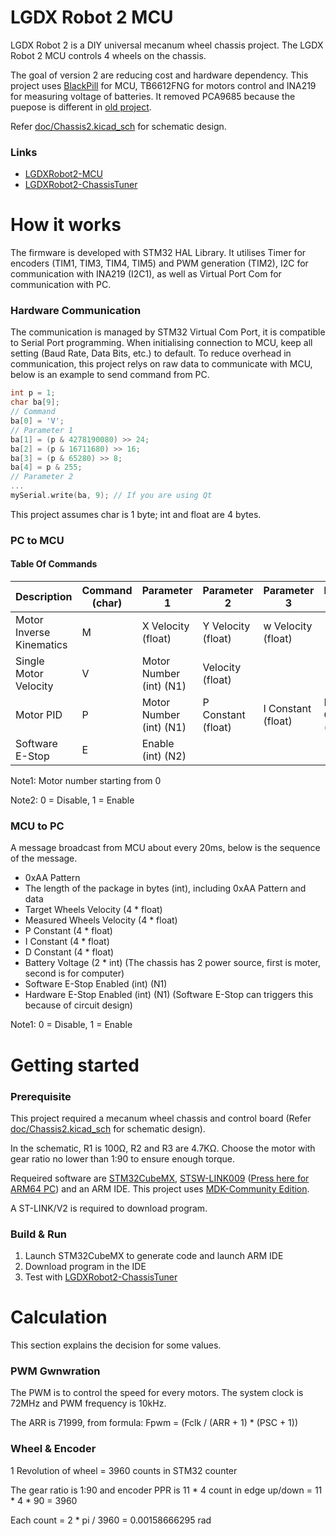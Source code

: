 # LGDX Robot 2 MCU

LGDX Robot 2 is a DIY universal mecanum wheel chassis project. The LGDX Robot 2 MCU controls 4 wheels on the chassis.

The goal of version 2 are reducing cost and hardware dependency. This project uses [BlackPill](https://github.com/WeActStudio/WeActStudio.MiniSTM32F4x1) for MCU, TB6612FNG for motors control and INA219 for measuring voltage of batteries. It removed PCA9685 because the puepose is different in [old project](https://gitlab.com/yukaitung/LGDXRobot-MCU).

Refer [doc/Chassis2.kicad_sch](doc/Chassis2.kicad_sch) for schematic design.

### Links

*   [LGDXRobot2-MCU](https://gitlab.com/yukaitung/lgdxrobot2-mcu)
*   [LGDXRobot2-ChassisTuner](https://gitlab.com/yukaitung/lgdxrobot2-chassistuner)

# How it works

The firmware is developed with STM32 HAL Library. It utilises Timer for encoders (TIM1, TIM3, TIM4, TIM5) and PWM generation (TIM2), I2C for communication with INA219 (I2C1), as well as Virtual Port Com for communication with PC.

### Hardware Communication

The communication is managed by STM32 Virtual Com Port, it is compatible to Serial Port programming. When initialising connection to MCU, keep all setting (Baud Rate, Data Bits, etc.) to default. To reduce overhead in communication, this project relys on raw data to communicate with MCU, below is an example to send command from PC. 

``` C++
int p = 1;
char ba[9];
// Command
ba[0] = 'V';
// Parameter 1
ba[1] = (p & 4278190080) >> 24;
ba[2] = (p & 16711680) >> 16;
ba[3] = (p & 65280) >> 8;
ba[4] = p & 255;
// Parameter 2
...
mySerial.write(ba, 9); // If you are using Qt
```

This project assumes char is 1 byte; int and float are 4 bytes.

### PC to MCU

#### Table Of Commands

| Description              | Command (char) | Parameter 1             | Parameter 2        | Parameter 3        | Parameter 4        |
|--------------------------|----------------|-------------------------|--------------------|--------------------|--------------------|
| Motor Inverse Kinematics | M              | X Velocity (float)      | Y Velocity (float) | w Velocity (float) |                    |
| Single Motor Velocity    | V              | Motor Number (int) (N1) | Velocity (float)   |                    |                    |
| Motor PID                | P              | Motor Number (int) (N1) | P Constant (float) | I Constant (float) | D Constant (float) |
| Software E-Stop          | E              | Enable (int) (N2)       |                    |                    |                    |

Note1: Motor number starting from 0

Note2: 0 = Disable, 1 = Enable

### MCU to PC

A message broadcast from MCU about every 20ms, below is the sequence of the message.

* 0xAA Pattern
* The length of the package in bytes (int), including 0xAA Pattern and data
* Target Wheels Velocity (4 * float)
* Measured Wheels Velocity (4 * float)
* P Constant (4 * float)
* I Constant (4 * float)
* D Constant (4 * float)
* Battery Voltage (2 * int) (The chassis has 2 power source, first is moter, second is for computer)
* Software E-Stop Enabled (int) (N1)
* Hardware E-Stop Enabled (int) (N1) (Software E-Stop can triggers this because of circuit design)

Note1: 0 = Disable, 1 = Enable

# Getting started

### Prerequisite

This project required a mecanum wheel chassis and control board (Refer [doc/Chassis2.kicad_sch](doc/Chassis2.kicad_sch) for schematic design).

In the schematic, R1 is 100Ω, R2 and R3 are 4.7KΩ. Choose the motor with gear ratio no lower than 1:90 to ensure enough torque.

Requeired software are [STM32CubeMX](https://www.st.com/en/development-tools/stm32cubemx.html), [STSW-LINK009](https://www.st.com/en/development-tools/stsw-link009.html) ([Press here for ARM64 PC](https://community.st.com/t5/stm32-mcus-boards-and-hardware/stlink-stcubeprogrammer-support-on-windows-arm64/td-p/224127)) and an ARM IDE. This project uses [MDK-Community Edition](https://www2.keil.com/mdk5/editions/community).

A ST-LINK/V2 is required to download program.

### Build & Run

1. Launch STM32CubeMX to generate code and launch ARM IDE
2. Download program in the IDE
3. Test with [LGDXRobot2-ChassisTuner](https://gitlab.com/yukaitung/lgdxrobot2-chassistuner)

# Calculation

This section explains the decision for some values.

### PWM Gwnwration

The PWM is to control the speed for every motors. The system clock is 72MHz and PWM frequency is 10kHz. 

The ARR is 71999, from formula: Fpwm = (Fclk / (ARR + 1) * (PSC + 1))

### Wheel & Encoder

1 Revolution of wheel = 3960 counts in STM32 counter

The gear ratio is 1:90 and encoder PPR is 11 * 4 count in edge up/down = 11 * 4 * 90 = 3960

Each count = 2 * pi / 3960 = 0.00158666295 rad
